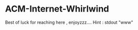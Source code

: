 ACM-Internet-Whirlwind
======================

Best of luck for reaching here , enjoyzzz....
Hint :
stdout "www"

